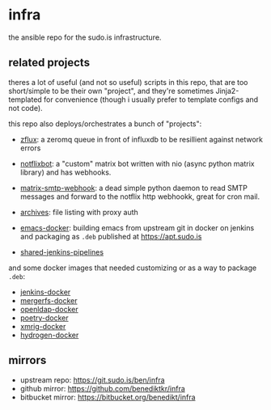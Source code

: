 # infra

the ansible repo for the sudo.is infrastructure.

## related projects

theres a lot of useful (and not so useful) scripts in this repo, that
are too short/simple to be their own "project", and they're sometimes
Jinja2-templated for convenience (though i usually prefer to template
configs and not code).

this repo also deploys/orchestrates a bunch of "projects":

 * [zflux](https://git.sudo.is/ben/zflux): a zeromq queue in front of
   influxdb to be resillient against network errors

 * [notflixbot](https://git.sudo.is/ben/notflixbot): a "custom" matrix
   bot written with nio (async python matrix library) and has
   webhooks.

 * [matrix-smtp-webhook](https://git.sudo.is/ben/matrix-smtp-webhook):
   a dead simple python daemon to read SMTP messages and forward to
   the notflix http webhookk, great for cron mail.

 * [archives](https://git.sudo.is/ben/archives): file listing with
   proxy auth

 * [emacs-docker](https://git.sudo.is/ben/emacs-docker): building
   emacs from upstream git in docker on jenkins and packaging as
   `.deb` published at https://apt.sudo.is

 * [shared-jenkins-pipelines](https://git.sudo.is/ben/shared-jenkins-pipelines)

and some docker images that needed customizing or as a way to package `.deb`:


 * [jenkins-docker](https://git.sudo.is/ben/jenkins-docker)
 * [mergerfs-docker](https://git.sudo.is/ben/mergerfs-docker)
 * [openldap-docker](https://git.sudo.is/ben/openldap-docker)
 * [poetry-docker](https://git.sudo.is/ben/poetry-docker)
 * [xmrig-docker](https://git.sudo.is/ben/xmrig-docker)
 * [hydrogen-docker](https://git.sudo.is/ben/hydrogen-docker)

## mirrors

 * upstream repo: https://git.sudo.is/ben/infra
 * github mirror: https://github.com/benediktkr/infra
 * bitbucket mirror: https://bitbucket.org/benedikt/infra
